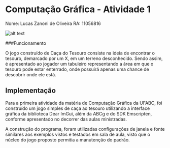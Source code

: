 # Computação Gráfica - Atividade 1

Nome: Lucas Zanoni de Oliveira
RA: 11056816

![alt text](https://www.nattrip.com.br/wp-content/uploads/2017/07/team-building-caca-ao-tesouro-01-1500x430.jpg)

###Funcionamento

O jogo construído de Caça do Tesouro consiste na ideia de encontrar o tesouro, demarcado por um X, em um terreno desconhecido. Sendo assim, é apresentado ao jogador um tabuleiro representando a área em que o tesouro pode estar enterrado, onde possuirá apenas uma chance de descobrir onde ele está.

## Implementação

Para a primeira atividade da matéria de Computação Gráfica da UFABC, foi construído um jogo simples de caça ao tesouro utilizando a interface gráfica da biblioteca Dear ImGui, além da ABCg e do SDK Emscripten, conforme apresentado no decorrer das aulas ministradas.

A construção do programa, foram utilizadas configurações de janela e fonte similares aos exemplos vistos e testados em sala de aula, visto que o núcleo do jogo proposto permitia a manutenção do padrão.




